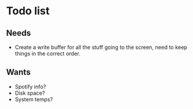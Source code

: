 # Todo list

## Needs
- Create a write buffer for all the stuff going to the screen, need to keep things in the correct order.

## Wants
- Spotify info?
- Disk space?
- System temps?